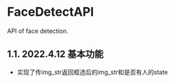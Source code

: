 # FaceDetectAPI
API of face detection.

## 1.1. 2022.4.12 基本功能
- 实现了传img_str返回框选后的img_str和是否有人的state